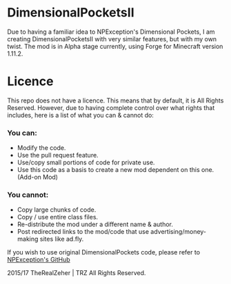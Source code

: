 DimensionalPocketsII
===================
Due to having a familiar idea to NPException's Dimensional Pockets, I am creating DimensionalPocketsII with very similar features, but with my own twist. The mod is in Alpha stage currently, using Forge for Minecraft version 1.11.2.

# Licence
This repo does not have a licence. This means that by default, it is All Rights Reserved. However, due to having complete control over what rights that includes, here is a list of what you can & cannot do:

### You can:
- Modify the code.
- Use the pull request feature.
- Use/copy small portions of code for private use.
- Use this code as a basis to create a new mod dependent on this one. (Add-on Mod)

### You cannot:
- Copy large chunks of code.
- Copy / use entire class files.
- Re-distribute the mod under a different name & author.
- Post redirected links to the mod/code that use advertising/money-making sites like ad.fly.

If you wish to use original DimensionalPockets code, please refer to [NPException's GitHub](https://github.com/NPException/Dimensional-Pockets)

2015/17 TheRealZeher | TRZ
All Rights Reserved.
